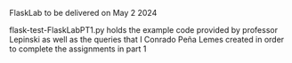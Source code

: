 FlaskLab to be delivered on May 2 2024

flask-test-FlaskLabPT1.py holds the example code provided by professor Lepinski as well 
as the queries that I Conrado Peña Lemes created in order to complete the assignments in part 1
